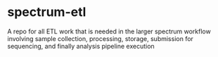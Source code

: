 # spectrum-etl
A repo for all ETL work that is needed in the larger spectrum workflow involving sample collection, processing, storage, submission for sequencing, and finally analysis pipeline execution
